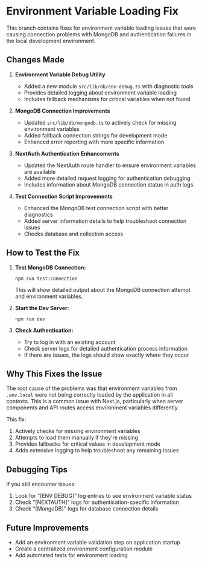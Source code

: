 # Environment Variable Loading Fix

This branch contains fixes for environment variable loading issues that were causing connection problems with MongoDB and authentication failures in the local development environment.

## Changes Made

1. **Environment Variable Debug Utility**
   - Added a new module `src/lib/db/env-debug.ts` with diagnostic tools
   - Provides detailed logging about environment variable loading
   - Includes fallback mechanisms for critical variables when not found

2. **MongoDB Connection Improvements**
   - Updated `src/lib/db/mongodb.ts` to actively check for missing environment variables
   - Added fallback connection strings for development mode
   - Enhanced error reporting with more specific information

3. **NextAuth Authentication Enhancements**
   - Updated the NextAuth route handler to ensure environment variables are available
   - Added more detailed request logging for authentication debugging
   - Includes information about MongoDB connection status in auth logs

4. **Test Connection Script Improvements**
   - Enhanced the MongoDB test connection script with better diagnostics
   - Added server information details to help troubleshoot connection issues
   - Checks database and collection access

## How to Test the Fix

1. **Test MongoDB Connection:**
   ```
   npm run test:connection
   ```
   This will show detailed output about the MongoDB connection attempt and environment variables.

2. **Start the Dev Server:**
   ```
   npm run dev
   ```
   
3. **Check Authentication:**
   - Try to log in with an existing account
   - Check server logs for detailed authentication process information
   - If there are issues, the logs should show exactly where they occur

## Why This Fixes the Issue

The root cause of the problems was that environment variables from `.env.local` were not being correctly loaded by the application in all contexts. This is a common issue with Next.js, particularly when server components and API routes access environment variables differently.

This fix:
1. Actively checks for missing environment variables
2. Attempts to load them manually if they're missing
3. Provides fallbacks for critical values in development mode
4. Adds extensive logging to help troubleshoot any remaining issues

## Debugging Tips

If you still encounter issues:

1. Look for "[ENV DEBUG]" log entries to see environment variable status
2. Check "[NEXTAUTH]" logs for authentication-specific information
3. Check "[MongoDB]" logs for database connection details

## Future Improvements

- Add an environment variable validation step on application startup
- Create a centralized environment configuration module
- Add automated tests for environment loading
